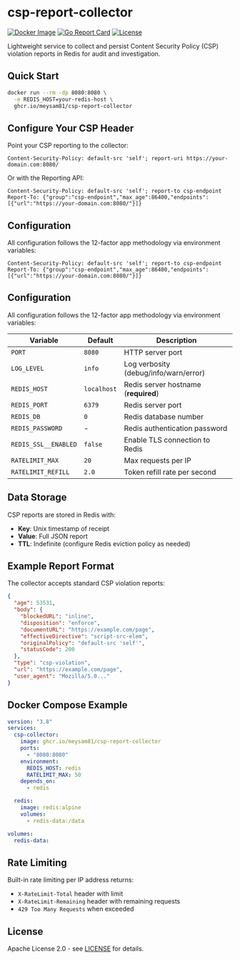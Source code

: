 # csp-report-collector

[![Docker Image](https://img.shields.io/badge/docker-ghcr.io%2Fmeysam81%2Fcsp--report--collector-blue)](https://github.com/meysam81/csp-report-collector/pkgs/container/csp-report-collector)
[![Go Report Card](https://goreportcard.com/badge/github.com/meysam81/csp-report-collector)](https://goreportcard.com/report/github.com/meysam81/csp-report-collector)
[![License](https://img.shields.io/github/license/meysam81/csp-report-collector)](LICENSE)

Lightweight service to collect and persist Content Security Policy (CSP) violation reports in Redis for audit and investigation.

## Quick Start

```bash
docker run --rm -dp 8080:8080 \
  -e REDIS_HOST=your-redis-host \
  ghcr.io/meysam81/csp-report-collector
```

## Configure Your CSP Header

Point your CSP reporting to the collector:

```shell
Content-Security-Policy: default-src 'self'; report-uri https://your-domain.com:8080/
```

Or with the Reporting API:

```shell
Content-Security-Policy: default-src 'self'; report-to csp-endpoint
Report-To: {"group":"csp-endpoint","max_age":86400,"endpoints":[{"url":"https://your-domain.com:8080/"}]}
```

## Configuration

All configuration follows the 12-factor app methodology via environment variables:

```shell
Content-Security-Policy: default-src 'self'; report-to csp-endpoint
Report-To: {"group":"csp-endpoint","max_age":86400,"endpoints":[{"url":"https://your-domain.com:8080/"}]}
```

## Configuration

All configuration follows the 12-factor app methodology via environment variables:

| Variable             | Default     | Description                           |
| -------------------- | ----------- | ------------------------------------- |
| `PORT`               | `8080`      | HTTP server port                      |
| `LOG_LEVEL`          | `info`      | Log verbosity (debug/info/warn/error) |
| `REDIS_HOST`         | `localhost` | Redis server hostname (**required**)  |
| `REDIS_PORT`         | `6379`      | Redis server port                     |
| `REDIS_DB`           | `0`         | Redis database number                 |
| `REDIS_PASSWORD`     | -           | Redis authentication password         |
| `REDIS_SSL__ENABLED` | `false`     | Enable TLS connection to Redis        |
| `RATELIMIT_MAX`      | `20`        | Max requests per IP                   |
| `RATELIMIT_REFILL`   | `2.0`       | Token refill rate per second          |

## Data Storage

CSP reports are stored in Redis with:

- **Key**: Unix timestamp of receipt
- **Value**: Full JSON report
- **TTL**: Indefinite (configure Redis eviction policy as needed)

## Example Report Format

The collector accepts standard CSP violation reports:

```json
{
  "age": 53531,
  "body": {
    "blockedURL": "inline",
    "disposition": "enforce",
    "documentURL": "https://example.com/page",
    "effectiveDirective": "script-src-elem",
    "originalPolicy": "default-src 'self'",
    "statusCode": 200
  },
  "type": "csp-violation",
  "url": "https://example.com/page",
  "user_agent": "Mozilla/5.0..."
}
```

## Docker Compose Example

```yaml
version: "3.8"
services:
  csp-collector:
    image: ghcr.io/meysam81/csp-report-collector
    ports:
      - "8080:8080"
    environment:
      REDIS_HOST: redis
      RATELIMIT_MAX: 50
    depends_on:
      - redis

  redis:
    image: redis:alpine
    volumes:
      - redis-data:/data

volumes:
  redis-data:
```

## Rate Limiting

Built-in rate limiting per IP address returns:

- `X-RateLimit-Total` header with limit
- `X-RateLimit-Remaining` header with remaining requests
- `429 Too Many Requests` when exceeded

## License

Apache License 2.0 - see [LICENSE](LICENSE) for details.
